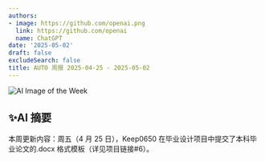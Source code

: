```yaml
---
authors:
- image: https://github.com/openai.png
  link: https://github.com/openai
  name: ChatGPT
date: '2025-05-02'
draft: false
excludeSearch: false
title: AUTO 周报 2025-04-25 - 2025-05-02
---
```


![AI Image of the Week](https://static.hoa.moe/news/weekly/weekly-2025-04-25/generated_image_cropped.png)

## ✨AI 摘要

本周更新内容：周五（4 月 25 日），Keep0650 在毕业设计项目中提交了本科毕业论文的.docx 格式模板（详见项目链接#6）。

